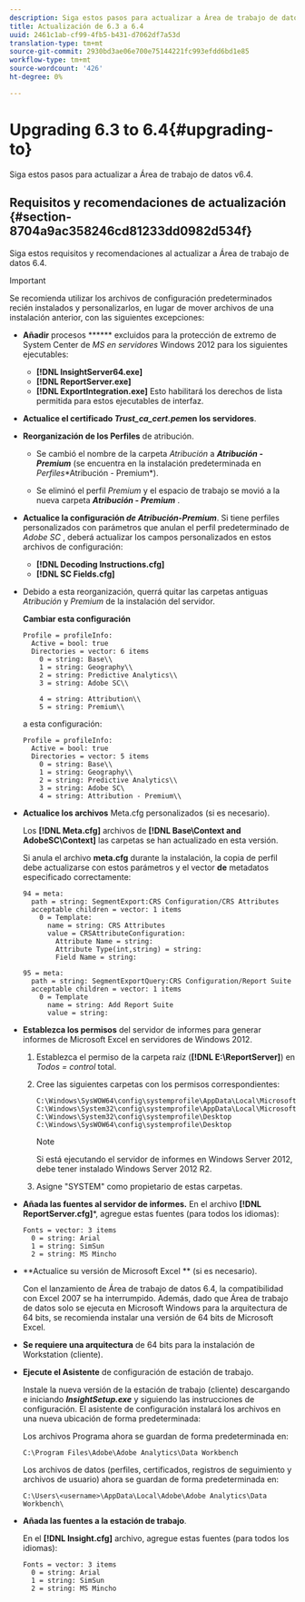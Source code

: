 ```yaml
---
description: Siga estos pasos para actualizar a Área de trabajo de datos v6.4.
title: Actualización de 6.3 a 6.4
uuid: 2461c1ab-cf99-4fb5-b431-d7062df7a53d
translation-type: tm+mt
source-git-commit: 2930bd3ae06e700e75144221fc993efdd6bd1e85
workflow-type: tm+mt
source-wordcount: '426'
ht-degree: 0%

---
```



# Upgrading 6.3 to 6.4{#upgrading-to}

Siga estos pasos para actualizar a Área de trabajo de datos v6.4.

## Requisitos y recomendaciones de actualización {#section-8704a9ac358246cd81233dd0982d534f}

Siga estos requisitos y recomendaciones al actualizar a Área de trabajo de datos 6.4.

>[!IMPORTANT]
>
>Se recomienda utilizar los archivos de configuración predeterminados recién instalados y personalizarlos, en lugar de mover archivos de una instalación anterior, con las siguientes excepciones:

* **Añadir** procesos ****** excluidos para la protección de extremo de System Center de *MS en servidores* Windows 2012 para los siguientes ejecutables:

   * **[!DNL InsightServer64.exe]**
   * **[!DNL ReportServer.exe]**
   * **[!DNL ExportIntegration.exe]**
   Esto habilitará los derechos de lista permitida para estos ejecutables de interfaz.

* **Actualice el certificado *Trust_ca_cert.pem*en los servidores**.
* **Reorganización de los Perfiles** de atribución.

   * Se cambió el nombre de la carpeta *Atribución* a ***Atribución - Premium*** (se encuentra en la instalación predeterminada en *Perfiles*\*Atribución - Premium*).

   * Se eliminó el perfil *Premium* y el espacio de trabajo se movió a la nueva carpeta ***Atribución - Premium*** .

* **Actualice la configuración *de Atribución-Premium***. Si tiene perfiles personalizados con parámetros que anulan el perfil predeterminado de *Adobe SC* , deberá actualizar los campos personalizados en estos archivos de configuración:

   * **[!DNL Decoding Instructions.cfg]**
   * **[!DNL SC Fields.cfg]**

* Debido a esta reorganización, querrá quitar las carpetas antiguas *Atribución* y *Premium* de la instalación del servidor.

   **Cambiar esta configuración**

   ```
   Profile = profileInfo:  
     Active = bool: true 
     Directories = vector: 6 items 
       0 = string: Base\\ 
       1 = string: Geography\\ 
       2 = string: Predictive Analytics\\ 
       3 = string: Adobe SC\\ 
   
       4 = string: Attribution\\ 
       5 = string: Premium\\
   ```

   a esta configuración:

   ```
   Profile = profileInfo:  
     Active = bool: true 
     Directories = vector: 5 items 
       0 = string: Base\\ 
       1 = string: Geography\\ 
       2 = string: Predictive Analytics\\ 
       3 = string: Adobe SC\
       4 = string: Attribution - Premium\\
   ```

* **Actualice los archivos** Meta.cfg personalizados (si es necesario).

   Los **[!DNL Meta.cfg]** archivos de **[!DNL Base\Context and AdobeSC\Context]** las carpetas se han actualizado en esta versión.

   Si anula el archivo **meta.cfg** durante la instalación, la copia de perfil debe actualizarse con estos parámetros y el vector **de** metadatos especificado correctamente:

   ```
   94 = meta: 
     path = string: SegmentExport:CRS Configuration/CRS Attributes 
     acceptable children = vector: 1 items 
       0 = Template: 
         name = string: CRS Attributes 
         value = CRSAttributeConfiguration: 
           Attribute Name = string: 
           Attribute Type(int,string) = string: 
           Field Name = string: 
   
   95 = meta: 
     path = string: SegmentExportQuery:CRS Configuration/Report Suite 
     acceptable children = vector: 1 items 
       0 = Template 
         name = string: Add Report Suite 
         value = string:
   ```

* **Establezca los permisos** del servidor de informes para generar informes de Microsoft Excel en servidores de Windows 2012.

   1. Establezca el permiso de la carpeta raíz (**[!DNL E:\ReportServer\]**) en *Todos = control* total.

   1. Cree las siguientes carpetas con los permisos correspondientes:

      ```
      C:\Windows\SysWOW64\config\systemprofile\AppData\Local\Microsoft\Windows\INetCac‌he 
      C:\Windows\System32\config\systemprofile\AppData\Local\Microsoft\Windows\INetCac‌he 
      C:\Windows\System32\config\systemprofile\Desktop 
      C:\Windows\SysWOW64\config\systemprofile\Desktop
      ```

      >[!NOTE]
      >
      >Si está ejecutando el servidor de informes en Windows Server 2012, debe tener instalado Windows Server 2012 R2.

   1. Asigne &quot;SYSTEM&quot; como propietario de estas carpetas.

* **Añada las fuentes al servidor de informes.** En el archivo **[!DNL ReportServer.cfg]***, agregue estas fuentes (para todos los idiomas):

   ```
   Fonts = vector: 3 items 
     0 = string: Arial 
     1 = string: SimSun 
     2 = string: MS Mincho
   ```

* **Actualice su versión de Microsoft Excel ** (si es necesario).

   Con el lanzamiento de Área de trabajo de datos 6.4, la compatibilidad con Excel 2007 se ha interrumpido. Además, dado que Área de trabajo de datos solo se ejecuta en Microsoft Windows para la arquitectura de 64 bits, se recomienda instalar una versión de 64 bits de Microsoft Excel.

* **Se requiere una arquitectura** de 64 bits para la instalación de Workstation (cliente).
* **Ejecute el Asistente** de configuración de estación de trabajo.

   Instale la nueva versión de la estación de trabajo (cliente) descargando e iniciando ***InsightSetup.exe*** y siguiendo las instrucciones de configuración. El asistente de configuración instalará los archivos en una nueva ubicación de forma predeterminada:

   Los archivos Programa ahora se guardan de forma predeterminada en:

   ```
   C:\Program Files\Adobe\Adobe Analytics\Data Workbench
   ```

   Los archivos de datos (perfiles, certificados, registros de seguimiento y archivos de usuario) ahora se guardan de forma predeterminada en:

   ```
   C:\Users\<username>\AppData\Local\Adobe\Adobe Analytics\Data Workbench\
   ```

* **Añada las fuentes a la estación de trabajo**.

   En el **[!DNL Insight.cfg]** archivo, agregue estas fuentes (para todos los idiomas):

   ```
   Fonts = vector: 3 items 
     0 = string: Arial 
     1 = string: SimSun 
     2 = string: MS Mincho
   ```


